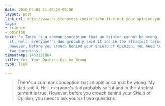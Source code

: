 ```yaml
---
date: 2016-05-01 11:44:24-05:00
layout: post
link_url: http://www.houstonpress.com/arts/no-it-s-not-your-opinion-you-re-just-wrong-updated-7611752
tags:
- science
- opinion
text: '> There''s a common conception that an opinion cannot be wrong. My dad said
  it. Hell, everyone''s dad probably said it and in the strictest terms it is true.
  However, before you crouch behind your Shield of Opinion, you need to ask yourself
  two questions.'
timestamp: 1462121064
title: Yes, Your Opinion Can be Wrong
type: link

---
```

> There's a common conception that an opinion cannot be wrong. My dad said it. Hell, everyone's dad probably said it and in the strictest terms it is true. However, before you crouch behind your Shield of Opinion, you need to ask yourself two questions.